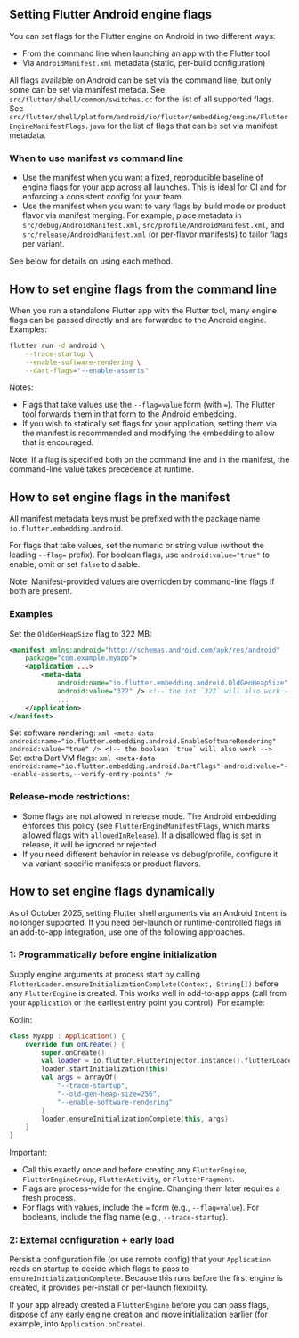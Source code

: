 ## Setting Flutter Android engine flags

You can set flags for the Flutter engine on Android in two different ways:

- From the command line when launching an app with the Flutter tool
- Via `AndroidManifest.xml` metadata (static, per-build configuration)

All flags available on Android can be set via the command line, but only some
can be set via manifest metada. See `src/flutter/shell/common/switches.cc` for
the list of all supported flags. See
 `src/flutter/shell/platform/android/io/flutter/embedding/engine/FlutterEngineManifestFlags.java`
 for the list of flags that can be set via manifest metadata.

### When to use manifest vs command line

- Use the manifest when you want a fixed, reproducible baseline of engine flags for your app across all launches. This is ideal for CI and for enforcing a consistent config for your team.
- Use the manifest when you want to vary flags by build mode or product flavor via manifest merging. For example, place metadata in `src/debug/AndroidManifest.xml`, `src/profile/AndroidManifest.xml`, and `src/release/AndroidManifest.xml` (or per-flavor manifests) to tailor flags per variant.

See below for details on using each method.

## How to set engine flags from the command line

When you run a standalone Flutter app with the Flutter tool, many engine flags can be passed directly and are forwarded to the Android engine. Examples:

```bash
flutter run -d android \
    --trace-startup \
    --enable-software-rendering \
    --dart-flags="--enable-asserts"
```

Notes:
- Flags that take values use the `--flag=value` form (with `=`). The Flutter tool forwards them in that form to the Android embedding.
- If you wish to statically set flags for your application, setting them via the manifest is recommended and modifying the embedding to allow that is encouraged.

Note: If a flag is specified both on the command line and in the manifest, the command-line value
takes precedence at runtime.

## How to set engine flags in the manifest
All manifest metadata keys must be prefixed with the package name `io.flutter.embedding.android`.

For flags that take values, set the numeric or string value (without the leading `--flag=` prefix). For boolean flags, use `android:value="true"` to enable; omit or set `false` to disable.

Note: Manifest-provided values are overridden by command-line flags if both are present.

### Examples
Set the `OldGenHeapSize` flag to 322 MB:
```xml
<manifest xmlns:android="http://schemas.android.com/apk/res/android"
    package="com.example.myapp">
    <application ...>
        <meta-data
            android:name="io.flutter.embedding.android.OldGenHeapSize"
            android:value="322" /> <!-- the int `322` will also work -->
            ...
    </application>
</manifest>
```

Set software rendering:
    ```xml
    <meta-data
            android:name="io.flutter.embedding.android.EnableSoftwareRendering"
            android:value="true" /> <!-- the boolean `true` will also work -->
    ```
Set extra Dart VM flags:
    ```xml
    <meta-data
            android:name="io.flutter.embedding.android.DartFlags"
            android:value="--enable-asserts,--verify-entry-points" />
    ```


### Release-mode restrictions:
- Some flags are not allowed in release mode. The Android embedding enforces this policy (see `FlutterEngineManifestFlags`, which marks allowed flags with `allowedInRelease`). If a disallowed flag is set in release, it will be ignored or rejected.
- If you need different behavior in release vs debug/profile, configure it via variant-specific manifests or product flavors.

## How to set engine flags dynamically
As of October 2025, setting Flutter shell arguments via an Android `Intent` is no longer supported. If you need per-launch or runtime-controlled flags in an add-to-app integration, use one of the following approaches.

### 1: Programmatically before engine initialization
Supply engine arguments at process start by calling `FlutterLoader.ensureInitializationComplete(Context, String[])` before any `FlutterEngine` is created. This works well in add-to-app apps (call from your `Application` or the earliest entry point you control). For example:

Kotlin:
```kotlin
class MyApp : Application() {
    override fun onCreate() {
        super.onCreate()
        val loader = io.flutter.FlutterInjector.instance().flutterLoader()
        loader.startInitialization(this)
        val args = arrayOf(
            "--trace-startup",
            "--old-gen-heap-size=256",
            "--enable-software-rendering"
        )
        loader.ensureInitializationComplete(this, args)
    }
}
```

Important:
- Call this exactly once and before creating any `FlutterEngine`, `FlutterEngineGroup`, `FlutterActivity`, or `FlutterFragment`.
- Flags are process-wide for the engine. Changing them later requires a fresh process.
- For flags with values, include the `=` form (e.g., `--flag=value`). For booleans, include the flag name (e.g., `--trace-startup`).

### 2: External configuration + early load
Persist a configuration file (or use remote config) that your `Application` reads on startup to decide which flags to pass to `ensureInitializationComplete`. Because this runs before the first engine is created, it provides per-install or per-launch flexibility.

If your app already created a `FlutterEngine` before you can pass flags, dispose of any early engine creation and move initialization earlier (for example, into `Application.onCreate`).
